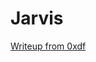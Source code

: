 # Jarvis

<a href = "https://0xdf.gitlab.io/2019/11/09/htb-jarvis.html" target="_blank">Writeup from 0xdf</a>
